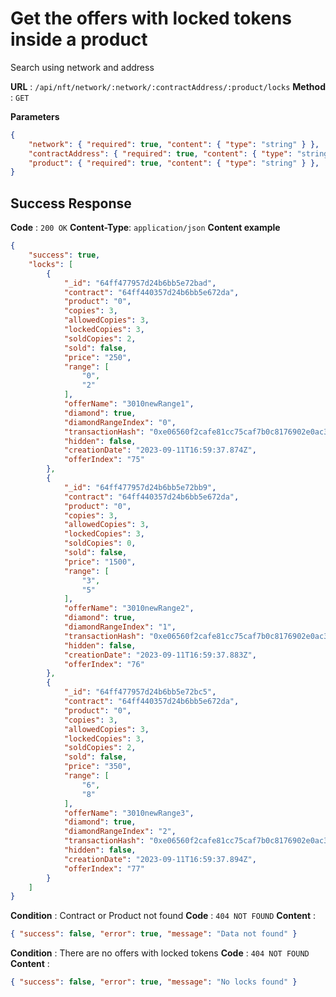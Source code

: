 # Get the offers with locked tokens inside a product
Search using network and address

**URL** : `/api/nft/network/:network/:contractAddress/:product/locks`
**Method** : `GET`

**Parameters**
```json
{
    "network": { "required": true, "content": { "type": "string" } },
    "contractAddress": { "required": true, "content": { "type": "string" } },
    "product": { "required": true, "content": { "type": "string" } },
}
```

## Success Response
**Code** : `200 OK`
**Content-Type**: `application/json`
**Content example**
```json
{
    "success": true,
    "locks": [
        {
            "_id": "64ff477957d24b6bb5e72bad",
            "contract": "64ff440357d24b6bb5e672da",
            "product": "0",
            "copies": 3,
            "allowedCopies": 3,
            "lockedCopies": 3,
            "soldCopies": 2,
            "sold": false,
            "price": "250",
            "range": [
                "0",
                "2"
            ],
            "offerName": "3010newRange1",
            "diamond": true,
            "diamondRangeIndex": "0",
            "transactionHash": "0xe06560f2cafe81cc75caf7b0c8176902e0ac328160b6a00dd381d662227f272e",
            "hidden": false,
            "creationDate": "2023-09-11T16:59:37.874Z",
            "offerIndex": "75"
        },
        {
            "_id": "64ff477957d24b6bb5e72bb9",
            "contract": "64ff440357d24b6bb5e672da",
            "product": "0",
            "copies": 3,
            "allowedCopies": 3,
            "lockedCopies": 3,
            "soldCopies": 0,
            "sold": false,
            "price": "1500",
            "range": [
                "3",
                "5"
            ],
            "offerName": "3010newRange2",
            "diamond": true,
            "diamondRangeIndex": "1",
            "transactionHash": "0xe06560f2cafe81cc75caf7b0c8176902e0ac328160b6a00dd381d662227f272e",
            "hidden": false,
            "creationDate": "2023-09-11T16:59:37.883Z",
            "offerIndex": "76"
        },
        {
            "_id": "64ff477957d24b6bb5e72bc5",
            "contract": "64ff440357d24b6bb5e672da",
            "product": "0",
            "copies": 3,
            "allowedCopies": 3,
            "lockedCopies": 3,
            "soldCopies": 2,
            "sold": false,
            "price": "350",
            "range": [
                "6",
                "8"
            ],
            "offerName": "3010newRange3",
            "diamond": true,
            "diamondRangeIndex": "2",
            "transactionHash": "0xe06560f2cafe81cc75caf7b0c8176902e0ac328160b6a00dd381d662227f272e",
            "hidden": false,
            "creationDate": "2023-09-11T16:59:37.894Z",
            "offerIndex": "77"
        }
    ]
}
```

**Condition** : Contract or Product not found
**Code** : `404 NOT FOUND`
**Content** : 
```json
{ "success": false, "error": true, "message": "Data not found" }
```
**Condition** : There are no offers with locked tokens
**Code** : `404 NOT FOUND`
**Content** : 
```json
{ "success": false, "error": true, "message": "No locks found" }
```